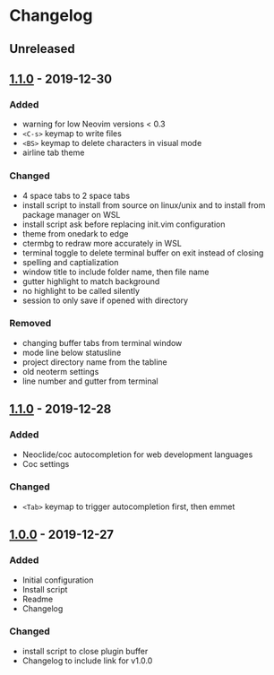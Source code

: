 # Changelog

## Unreleased

## [1.1.0](https://github.com/bossley9/nvim-config/releases/tag/v1.1.0) - 2019-12-30

### Added
- warning for low Neovim versions < 0.3
- `<C-s>` keymap to write files
- `<BS>` keymap to delete characters in visual mode
- airline tab theme

### Changed
- 4 space tabs to 2 space tabs
- install script to install from source on linux/unix and to install from package manager on WSL
- install script ask before replacing init.vim configuration
- theme from onedark to edge 
- ctermbg to redraw more accurately in WSL
- terminal toggle to delete terminal buffer on exit instead of closing
- spelling and captialization
- window title to include folder name, then file name
- gutter highlight to match background
- no highlight to be called silently
- session to only save if opened with directory

### Removed
- changing buffer tabs from terminal window
- mode line below statusline
- project directory name from the tabline
- old neoterm settings
- line number and gutter from terminal

## [1.1.0](https://github.com/bossley9/nvim-config/releases/tag/v1.1.0) - 2019-12-28

### Added
- Neoclide/coc autocompletion for web development languages
- Coc settings

### Changed
- `<Tab>` keymap to trigger autocompletion first, then emmet

## [1.0.0](https://github.com/bossley9/nvim-config/releases/tag/v1.0.0) - 2019-12-27

### Added
- Initial configuration
- Install script
- Readme
- Changelog

### Changed
- install script to close plugin buffer
- Changelog to include link for v1.0.0
